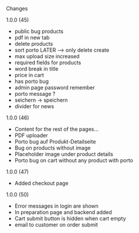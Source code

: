 Changes

1.0.0 (45)

- public bug products
- pdf in new tab
- delete products
- sort porto LATER --> only delete create
- max upload size increased
- required fields for products
- word break in title
- price in cart
- has porto bug
- admin page password remember
- porto message ?
- seichern -> speichern
- divider for news

1.0.0 (46)

- Content for the rest of the pages...
- PDF uploader
- Porto bug auf Produkt-Detailseite
- Bug on products without image
- Placeholder image under product details
- Porto bug on cart without any product with porto

1.0.0 (47)

- Added checkout page

1.0.0 (50)

- Error messages in login are shown
- In preparation page and backend added
- Cart submit button is hidden when cart empty
- email to customer on order submit